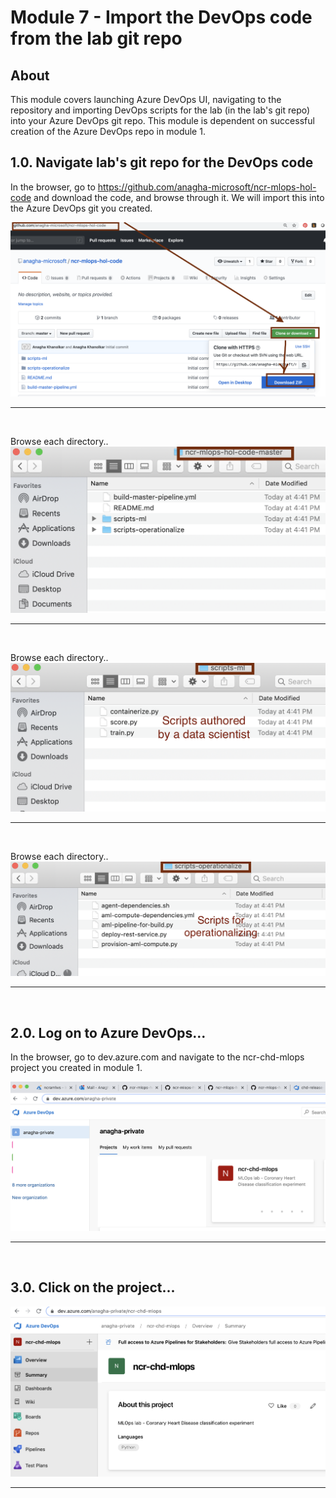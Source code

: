 # Module 7 - Import the DevOps code from the lab git repo

## About
This module covers launching Azure DevOps UI, navigating to the repository and importing DevOps scripts for the lab (in the lab's git repo) into your Azure DevOps git repo. This module is dependent on successful creation of the Azure DevOps repo in module 1.

## 1.0. Navigate lab's git repo for the DevOps code
In the browser, go to https://github.com/anagha-microsoft/ncr-mlops-hol-code and download the code, and browse through it.  We will import this into the Azure DevOps git you created.

![devops-1](../images/0001-devops-import-git-02.png)
<br>
<hr>
<br>

Browse each directory..
![devops-2](../images/0001-devops-import-git-03.png)
<br>
<hr>
<br>

Browse each directory..
![devops-3](../images/0001-devops-import-git-04.png)
<br>
<hr>
<br>

Browse each directory..
![devops-4](../images/0001-devops-import-git-05.png)
<br>
<hr>
<br>


## 2.0. Log on to Azure DevOps...
In the browser, go to dev.azure.com and navigate to the ncr-chd-mlops project you created in module 1.

![devops-5](../images/0001-logon-devops-01.png)
<br>
<hr>
<br>


## 3.0. Click on the project...

![devops-6](../images/0001-logon-devops-02.png)
<br>
<hr>
<br>
